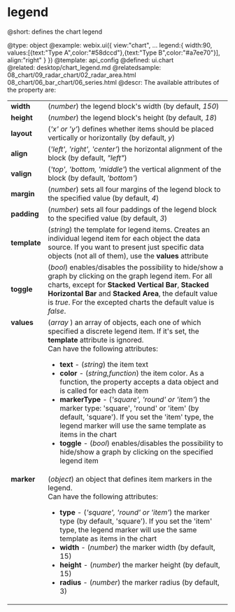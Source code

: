 legend
=============


@short:
	defines the chart legend

@type: object
@example:
webix.ui({
	view:"chart",
	...
	legend:{
    	width:90,
        values:[{text:"Type A",color:"#58dccd"},{text:"Type B",color:"#a7ee70"}],
		align:"right"
	}
})
@template:	api_config
@defined:	ui.chart	
@related:
	desktop/chart_legend.md
@relatedsample:
	08_chart/09_radar_chart/02_radar_area.html
	08_chart/06_bar_chart/06_series.html
@descr:
The available attributes of the property are:
<table class="webixdoc_links">
	<tbody>
		<tr>
			<td class="webixdoc_links0"> <b>width</b> </td>
			<td>(<i>number</i>) the legend block's width (by default, <i>150</i>)</td>
		</tr>
		<tr>
			<td class="webixdoc_links0"><b>height</b></td>
			<td>(<i>number</i>) the legend block's height (by default, <i>18</i>)</td>
		</tr>
		<tr>
			<td class="webixdoc_links0"><b>layout</b></td>
			<td>(<i>'x' or 'y'</i>) defines whether items should be placed vertically or horizontally (by default, <i>y</i>)</td>
		</tr>
		<tr>
			<td class="webixdoc_links0"><b>align</b></td>
			<td>(<i>'left', 'right', 'center'</i>) the horizontal alignment of the block (by default, <i>"left"</i>)</td>
		</tr>
		<tr>
			<td class="webixdoc_links0"><b>valign</b></td>
			<td>(<i>'top', 'bottom, 'middle'</i>) the vertical alignment of the block (by default, <i>'bottom'</i>)</td>
		</tr>
        <tr>
			<td class="webixdoc_links0"><b>margin</b></td>
			<td>(<i>number</i>) sets all four margins of the legend block to the specified value (by default, <i>4</i>)</td>
		</tr>
		<tr>
			<td class="webixdoc_links0"><b>padding</b></td>
			<td>(<i>number</i>) sets all four paddings of the legend block to the specified value (by default, <i>3</i>)</td>
		</tr>
        <tr>
			<td class="webixdoc_links0"><b>template</b></td>
			<td>(<i>string</i>) the template for legend items. Creates an individual legend item for each object the data source. If you want to present just specific data objects (not all of them), use the <b>values</b> attribute </td>
		</tr>
        <tr>
        	<td class="webixdoc_links0"><b>toggle</b></td>
            <td>(<i>bool</i>) enables/disables the possibility to hide/show a graph by clicking on the graph legend item. For all charts, except for <b>Stacked Vertical Bar</b>, <b>Stacked Horizontal Bar</b> and <b>Stacked Area</b>, the default value is <i>true</i>. For the excepted charts the default value is <i>false</i>.
		<tr>
			<td class="webixdoc_links0" style="vertical-align: top;"><b>values</b> </td>
			<td style="vertical-align: top;">
				(<i>array </i>) an array of objects, each one of which specified a discrete legend item. If it's set, the <b>template</b> attribute is ignored. <br> Can have the following attributes:
				<ul>
					<li><b>text</b> -  (<i>string</i>) the item text</li>
					<li><b>color</b> - (<i>string,function</i>) the item color. As a function, the property accepts a data object and is called for each data item</li>
                    <li><b>markerType</b> - (<i>'square', 'round' or 'item'</i>) the marker type: 'square', 'round' or 'item' (by default, 'square'). If you set the 'item' type, the legend marker will use the same template as items in the chart</li>
                    <li><b>toggle</b> - (<i>bool</i>) enables/disables the possibility to hide/show a graph by clicking on the specified legend item
				</ul>
			</td>
		</tr>
		<tr>
			<td class="webixdoc_links0" style="vertical-align: top;"><b>marker</b> </td>
			<td style="vertical-align: top;">
				(<i>object</i>) an object that defines item markers in the legend.
				<br>
				Can have the following attributes:
				<ul>
					<li><b>type</b> -  (<i>'square', 'round' or 'item'</i>) the marker type (by default, 'square'). If you set the 'item' type, the legend marker will use the same template as items in the chart</li>
					<li><b>width</b> - (<i>number</i>) the marker width (by default, 15)</li>
                    <li><b>height</b> -  (<i>number</i>) the marker height (by default, 15)</li>
                    <li><b>radius</b> -  (<i>number</i>) the marker radius (by default, 3)</li>
				</ul>
			</td>
		</tr>
</tbody>
</table>



				
